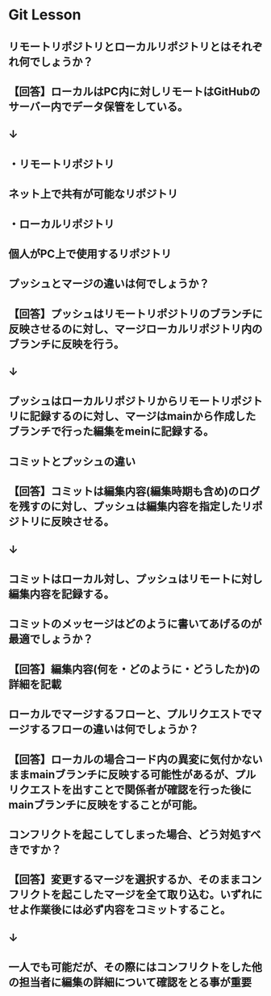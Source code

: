 # Git Lesson

## リモートリポジトリとローカルリポジトリとはそれぞれ何でしょうか？

## 【回答】ローカルはPC内に対しリモートはGitHubのサーバー内でデータ保管をしている。
##  ↓
## ・リモートリポジトリ
##  ネット上で共有が可能なリポジトリ
## ・ローカルリポジトリ
##  個人がPC上で使用するリポジトリ

## プッシュとマージの違いは何でしょうか？

## 【回答】プッシュはリモートリポジトリのブランチに反映させるのに対し、マージローカルリポジトリ内のブランチに反映を行う。
##  ↓
##  プッシュはローカルリポジトリからリモートリポジトリに記録するのに対し、マージはmainから作成したブランチで行った編集をmeinに記録する。

## コミットとプッシュの違い

## 【回答】コミットは編集内容(編集時期も含め)のログを残すのに対し、プッシュは編集内容を指定したリポジトリに反映させる。
##  ↓
##  コミットはローカル対し、プッシュはリモートに対し編集内容を記録する。

## コミットのメッセージはどのように書いてあげるのが最適でしょうか？

## 【回答】編集内容(何を・どのように・どうしたか)の詳細を記載

## ローカルでマージするフローと、プルリクエストでマージするフローの違いは何でしょうか？

## 【回答】ローカルの場合コード内の異変に気付かないままmainブランチに反映する可能性があるが、プルリクエストを出すことで関係者が確認を行った後にmainブランチに反映をすることが可能。

## コンフリクトを起こしてしまった場合、どう対処すべきですか？

## 【回答】変更するマージを選択するか、そのままコンフリクトを起こしたマージを全て取り込む。いずれにせよ作業後には必ず内容をコミットすること。
##  ↓
##  一人でも可能だが、その際にはコンフリクトをした他の担当者に編集の詳細について確認をとる事が重要